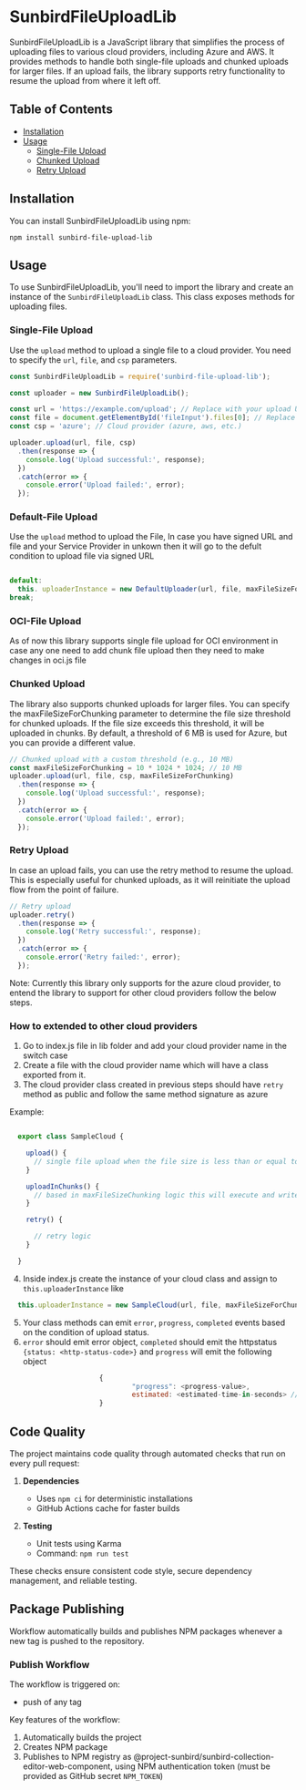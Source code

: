 # SunbirdFileUploadLib

SunbirdFileUploadLib is a JavaScript library that simplifies the process of uploading files to various cloud providers, including Azure and AWS. It provides methods to handle both single-file uploads and chunked uploads for larger files. If an upload fails, the library supports retry functionality to resume the upload from where it left off.

## Table of Contents

- [Installation](#installation)
- [Usage](#usage)
  - [Single-File Upload](#single-file-upload)
  - [Chunked Upload](#chunked-upload)
  - [Retry Upload](#retry-upload)
    
## Installation

You can install SunbirdFileUploadLib using npm:

`npm install sunbird-file-upload-lib`


## Usage

To use SunbirdFileUploadLib, you'll need to import the library and create an instance of the `SunbirdFileUploadLib` class. This class exposes methods for uploading files.

### Single-File Upload

Use the `upload` method to upload a single file to a cloud provider. You need to specify the `url`, `file`, and `csp` parameters.

```javascript
const SunbirdFileUploadLib = require('sunbird-file-upload-lib');

const uploader = new SunbirdFileUploadLib();

const url = 'https://example.com/upload'; // Replace with your upload URL
const file = document.getElementById('fileInput').files[0]; // Replace with your file input element
const csp = 'azure'; // Cloud provider (azure, aws, etc.)

uploader.upload(url, file, csp)
  .then(response => {
    console.log('Upload successful:', response);
  })
  .catch(error => {
    console.error('Upload failed:', error);
  });
```

### Default-File Upload

Use the `upload` method to upload the File, In case you have signed URL and file and your Service Provider in unkown then it will go to the defult condition to upload file via signed URL

```javascript

default:
  this. uploaderInstance = new DefaultUploader(url, file, maxFileSizeForChunking, this.emit);
break;

```

### OCI-File Upload

As of now this library supports single file upload for OCI environment in case any one need to add chunk file upload then they need to make changes in oci.js file

### Chunked Upload
The library also supports chunked uploads for larger files. You can specify the maxFileSizeForChunking parameter to determine the file size threshold for chunked uploads. If the file size exceeds this threshold, it will be uploaded in chunks. By default, a threshold of 6 MB is used for Azure, but you can provide a different value.

```javascript
// Chunked upload with a custom threshold (e.g., 10 MB)
const maxFileSizeForChunking = 10 * 1024 * 1024; // 10 MB
uploader.upload(url, file, csp, maxFileSizeForChunking)
  .then(response => {
    console.log('Upload successful:', response);
  })
  .catch(error => {
    console.error('Upload failed:', error);
  });
```
### Retry Upload
In case an upload fails, you can use the retry method to resume the upload. This is especially useful for chunked uploads, as it will reinitiate the upload flow from the point of failure.

```javascript
// Retry upload
uploader.retry()
  .then(response => {
    console.log('Retry successful:', response);
  })
  .catch(error => {
    console.error('Retry failed:', error);
  });
```

Note: Currently this library only supports for the azure cloud provider, to entend the library to support for other cloud providers follow the below steps.

### How to extended to other cloud providers


1. Go to index.js file in lib folder and add your cloud provider name in the switch case
2. Create a file with the cloud provider name which will have a class exported from it.
3. The cloud provider class created in previous steps should have `retry` method as public and follow the same method signature as azure

Example: 

```javascript

  export class SampleCloud {

    upload() {
      // single file upload when the file size is less than or equal to maxFileSizeChunking
    }

    uploadInChunks() {
      // based in maxFileSizeChunking logic this will execute and write logic for same for your cloud provider
    }

    retry() {

      // retry logic
    }

  }

```
4. Inside  index.js create the instance of your cloud class and assign to `this.uploaderInstance` like

  ```javascript
    this.uploaderInstance = new SampleCloud(url, file, maxFileSizeForChunking, this.emit)

  ```
5. Your class methods can emit `error`, `progress`, `completed` events based on the condition of upload status.
6. `error` should emit error object, `completed` should emit the httpstatus `{status: <http-status-code>}` and `progress` will emit the following object
  ```javascript
                        {
                                "progress": <progress-value>,
                                estimated: <estimated-time-in-seconds> // this is optional
                        }
  ```

## Code Quality

The project maintains code quality through automated checks that run on every pull request:

1. **Dependencies**
   - Uses `npm ci` for deterministic installations
   - GitHub Actions cache for faster builds

2. **Testing**
   - Unit tests using Karma
   - Command: `npm run test`

These checks ensure consistent code style, secure dependency management, and reliable testing.

## Package Publishing

Workflow automatically builds and publishes NPM packages whenever a new tag is pushed to the repository.

### Publish Workflow

The workflow is triggered on:
- push of any tag

Key features of the workflow:
1. Automatically builds the project
2. Creates NPM package
3. Publishes to NPM registry as @project-sunbird/sunbird-collection-editor-web-component, using NPM authentication token (must be provided as GitHub secret `NPM_TOKEN`)